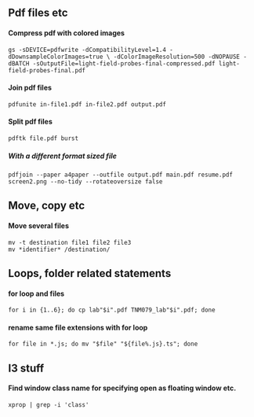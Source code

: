 ## Pdf files etc
#### Compress pdf with colored images
`gs -sDEVICE=pdfwrite -dCompatibilityLevel=1.4 -dDownsampleColorImages=true \
-dColorImageResolution=500 -dNOPAUSE -dBATCH -sOutputFile=light-field-probes-final-compressed.pdf light-field-probes-final.pdf`

#### Join pdf files
`pdfunite in-file1.pdf in-file2.pdf output.pdf`

#### Split pdf files
`pdftk file.pdf burst`

##### With a different format sized file
`pdfjoin --paper a4paper --outfile output.pdf main.pdf resume.pdf screen2.png --no-tidy --rotateoversize false`

## Move, copy etc
#### Move several files
`mv -t destination file1 file2 file3`  
`mv *identifier* /destination/`  

## Loops, folder related statements
#### for loop and files
`for i in {1..6}; do cp lab"$i".pdf TNM079_lab"$i".pdf; done`

#### rename same file extensions with for loop
`for file in *.js; do mv "$file" "${file%.js}.ts"; done`

## I3 stuff
#### Find window class name for specifying open as floating window etc.
`xprop | grep -i 'class'`
